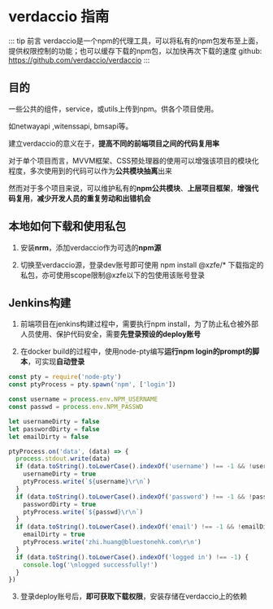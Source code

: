 # verdaccio 指南

::: tip 前言
verdaccio是一个npm的代理工具，可以将私有的npm包发布至上面，提供权限控制的功能；也可以缓存下载的npm包，以加快再次下载的速度
github: https://github.com/verdaccio/verdaccio
:::

## 目的

一些公共的组件，service，或utils上传到npm。供各个项目使用。

如netwayapi ,witenssapi, bmsapi等。

建立verdaccio的意义在于，**提高不同的前端项目之间的代码复用率**

对于单个项目而言，MVVM框架、CSS预处理器的使用可以增强该项目的模块化程度，多次使用到的代码可以作为**公共模块抽离**出来

然而对于多个项目来说，可以维护私有的**npm公共模块**、**上层项目框架**，**增强代码复用**，**减少开发人员的重复劳动和出错机会**

## 本地如何下载和使用私包

1. 安装**nrm**，添加verdaccio作为可选的**npm源**

2. 切换至verdaccio源，登录dev账号即可使用 npm install @xzfe/* 下载指定的私包，亦可使用scope限制@xzfe以下的包使用该账号登录

## Jenkins构建

1. 前端项目在jenkins构建过程中，需要执行npm install，为了防止私仓被外部人员使用、保护代码安全，需要**先登录预设的deploy账号**

2. 在docker build的过程中，使用node-pty编写**运行npm login的prompt的脚本**，可实现**自动登录**

```js
const pty = require('node-pty')
const ptyProcess = pty.spawn('npm', ['login'])

const username = process.env.NPM_USERNAME
const passwd = process.env.NPM_PASSWD

let usernameDirty = false
let passwordDirty = false
let emailDirty = false

ptyProcess.on('data', (data) => {
  process.stdout.write(data)
  if (data.toString().toLowerCase().indexOf('username') !== -1 && !usernameDirty) {
    usernameDirty = true
    ptyProcess.write(`${username}\r\n`)
  }
  if (data.toString().toLowerCase().indexOf('password') !== -1 && !passwordDirty) {
    passwordDirty = true
    ptyProcess.write(`${passwd}\r\n`)
  }
  if (data.toString().toLowerCase().indexOf('email') !== -1 && !emailDirty) {
    emailDirty = true
    ptyProcess.write('zhi.huang@bluestonehk.com\r\n')
  }
  if (data.toString().toLowerCase().indexOf('logged in') !== -1) {
    console.log('\nlogged successfully!')
  }
})

```

3. 登录deploy账号后，**即可获取下载权限**，安装存储在verdaccio上的依赖